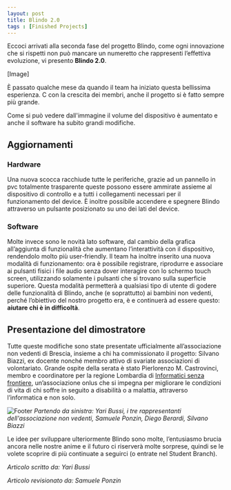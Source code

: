 ```yaml
---
layout: post
title: Blindo 2.0
tags : [Finished Projects]
---
```


Eccoci arrivati alla seconda fase del progetto Blindo, come ogni innovazione che si rispetti non può mancare un numeretto che rappresenti l’effettiva evoluzione, vi presento **Blindo 2.0**.

[Image]

È passato qualche mese da quando il team ha iniziato questa bellissima esperienza. C con la crescita dei membri, anche il progetto si è fatto sempre più grande.

Come si può vedere dall'immagine il volume del dispositivo è aumentato e anche il software ha subito grandi modifiche.

## Aggiornamenti

### Hardware
Una nuova scocca racchiude tutte le periferiche, grazie ad un pannello in pvc totalmente trasparente queste possono essere ammirate assieme al dispositivo di controllo e a tutti i collegamenti necessari per il funzionamento del device.
È inoltre possibile accendere e spegnere Blindo attraverso un pulsante posizionato su uno dei lati del device.

### Software
Molte invece sono le novità lato software, dal cambio della grafica all’aggiunta di funzionalità che aumentano l’interattività con il dispositivo, rendendolo molto più user-friendly.
Il team ha inoltre inserito una nuova modalità di funzionamento: ora è possibile registrare, riprodurre e associare ai pulsanti fisici i file audio senza dover interagire con lo schermo touch screen, utilizzando solamente i pulsanti che si trovano sulla superficie superiore.
Questa modalità permetterà a qualsiasi tipo di utente di godere delle funzionalità di Blindo, anche (e soprattutto) ai bambini non vedenti, perché l’obiettivo del nostro progetto era, è e continuerà ad essere questo: **aiutare chi è in difficoltà**.

## Presentazione del dimostratore
Tutte queste modifiche sono state presentate ufficialmente all’associazione non vedenti di Brescia, insieme a chi ha commissionato il progetto: Silvano Biazzi, ex docente nonché membro attivo di svariate associazioni di volontariato.
Grande ospite della serata è stato Pierlorenzo M. Castrovinci, membro e coordinatore per la regione Lombardia di [Informatici senza frontiere](https://www.informaticisenzafrontiere.org/), un’associazione onlus che si impegna per migliorare le condizioni di vita di chi soffre in seguito a disabilità o a malattia, attraverso l’informatica e non solo.

![Footer](/images/footer_blindo_2.0.jpg)
*Partendo da sinistra: Yari Bussi, i tre rappresentanti dell'associazione non vedenti, Samuele Ponzin, Diego Berardi, Silvano Biazzi*

Le idee per sviluppare ulteriormente Blindo sono molte, l’entusiasmo brucia ancora nelle nostre anime e il futuro ci riserverà molte sorprese, quindi se le volete scoprire di più continuate a seguirci (o entrate nel Student Branch).

*Articolo scritto da: Yari Bussi*

*Articolo revisionato da: Samuele Ponzin*
